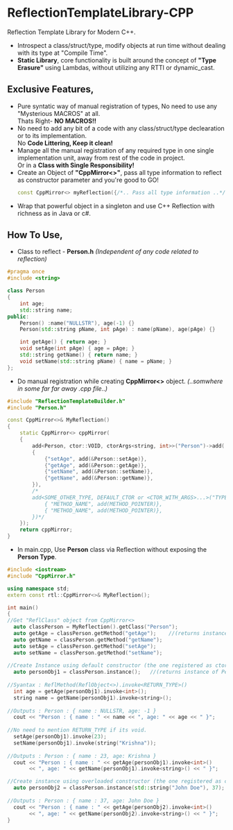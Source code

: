 # ReflectionTemplateLibrary-CPP
Reflection Template Library for Modern C++.
- Introspect a class/struct/type, modify objects at run time without dealing with its type at "Compile Time".
- **Static Library**, core functionality is built around the concept of **"Type Erasure"** using Lambdas, without utilizing any RTTI or dynamic_cast.
## Exclusive Features,
- Pure syntatic way of manual registration of types, No need to use any "Mysterious MACROS" at all.</br>Thats Right- **NO MACROS!!**
- No need to add any bit of a code with any class/struct/type declearation or to its implementation.</br>No **Code Littering, Keep it clean!**
- Manage all the manual registration of any required type in one single implementation unit, away from rest of the code in project.</br>Or in a **Class with Single Responsibility!**
- Create an Object of **"CppMirror<>"**, pass all type information to reflect as constructor parameter and you're good to GO!
  ```c++
  const CppMirror<> myReflection({/*.. Pass all type information ..*/});
  ```
- Wrap that powerful object in a singleton and use C++ Reflection with richness as in Java or c#.

## How To Use,
- Class to reflect - **Person.h** *(Independent of any code related to reflection)*
```c++
#pragma once
#include <string>

class Person
{
    int age;
    std::string name;
public:
    Person() :name("NULLSTR"), age(-1) {}
    Person(std::string pName, int pAge) : name(pName), age(pAge) {}

    int getAge() { return age; }
    void setAge(int pAge) { age = pAge; }
    std::string getName() { return name; }
    void setName(std::string pName) { name = pName; }
};
```
- Do manual registration while creating **CppMirror<>** object.   *(..somwhere in some far far away .cpp file..)*
```c++
#include "ReflectionTemplateBuilder.h"
#include "Person.h"

const CppMirror<>& MyReflection() 
{
    static CppMirror<> cppMirror(
    {
        add<Person, ctor::VOID, ctorArgs<string, int>>("Person")->add(
        {
            {"setAge", add(&Person::setAge)},
            {"getAge", add(&Person::getAge)},
            {"setName", add(&Person::setName)},
            {"getName", add(&Person::getName)},
        }),
        /*
        add<SOME_OTHER_TYPE, DEFAULT_CTOR or <CTOR_WITH_ARGS>...>("TYPE_NAME")->add({
            { "METHOD_NAME", add(METHOD_POINTER)},
            { "METHOD_NAME", add(METHOD_POINTER)},
        })*/
    });
    return cppMirror;
}

```

- In main.cpp, Use **Person** class via Reflection without exposing the **Person Type**.
```c++
#include <iostream>
#include "CppMirror.h"

using namespace std;
extern const rtl::CppMirror<>& MyReflection();

int main()
{
//Get "ReflClass" object from CppMirror<>
  auto classPerson = MyReflection().getClass("Person");
  auto getAge = classPerson.getMethod("getAge");    //(returns instance of ReflMethod)
  auto getName = classPerson.getMethod("getName");
  auto setAge = classPerson.getMethod("setAge");
  auto setName = classPerson.getMethod("setName");
  
//Create Instance using default constructor (the one registered as ctor::VOID)
  auto personObj1 = classPerson.instance();	  //(returns instance of Person wrapped in ReflObject<>)
  
//Syantax : ReflMethod(ReflObject<>).invoke<RETURN_TYPE>()
  int age = getAge(personObj1).invoke<int>();
  string name = getName(personObj1).invoke<string>();
  
//Outputs : Person : { name : NULLSTR, age: -1 }
  cout << "Person : { name : " << name << ", age: " << age << " }";
  
//No need to mention RETURN_TYPE if its void.
  setAge(personObj1).invoke(23);
  setName(personObj1).invoke(string("Krishna"));
  
//Outputs : Person : { name : 23, age: Krishna }
  cout << "Person : { name : " << getAge(personObj1).invoke<int>() 
       << ", age: " << getName(personObj1).invoke<string>() << " }";

//Create instance using overloaded constructor (the one registered as ctorArgs<string, int>)
  auto personObj2 = classPerson.instance(std::string("John Doe"), 37);
  
//Outputs : Person : { name : 37, age: John Doe }
  cout << "Person : { name : " << getAge(personObj2).invoke<int>()
       << ", age: " << getName(personObj2).invoke<string>() << " }";
}
```
